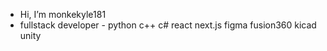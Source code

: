 -  Hi, I’m monkekyle181
-  fullstack developer - python c++ c# react next.js figma fusion360 kicad unity
